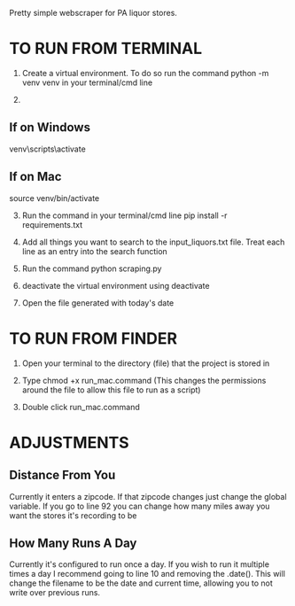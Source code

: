 Pretty simple webscraper for PA liquor stores. 


# TO RUN FROM TERMINAL

1. Create a virtual environment. To do so run the command python -m venv venv in your terminal/cmd line

2. 
## If on Windows
venv\scripts\activate

## If on Mac
source venv/bin/activate

3. Run the command in your terminal/cmd line pip install -r requirements.txt

4. Add all things you want to search to the input_liquors.txt file. Treat each line as an entry into the search function

5. Run the command python scraping.py

6. deactivate the virtual environment using deactivate

7. Open the file generated with today's date


# TO RUN FROM FINDER

1. Open your terminal to the directory (file) that the project is stored in

2. Type chmod +x run_mac.command (This changes the permissions around the file to allow this file to run as a script)

3. Double click run_mac.command


# ADJUSTMENTS

## Distance From You
Currently it enters a zipcode. If that zipcode changes just change the global variable. If you go to line 92 you can change how many miles away you want the stores it's recording to be

## How Many Runs A Day
Currently it's configured to run once a day. If you wish to run it multiple times a day I recommend going to line 10 and removing the .date(). This will change the filename to be the date and current time, allowing you to not write over previous runs. 